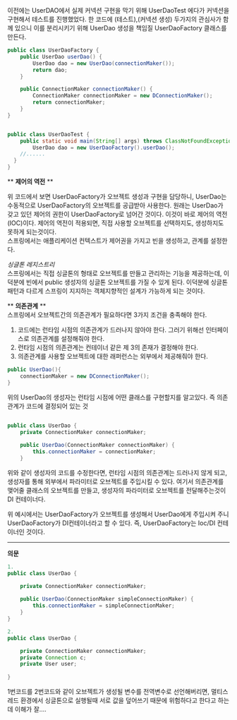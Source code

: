 
이전에는 UserDAO에서 실제 커넥션 구현을 막기 위해 UserDaoTest 에다가 커넥션을 구현해서 테스트를 진행했었다.
한 코드에 (테스트),(커넥션 생성) 두가지의 관심사가 함께 있으니 이를 분리시키기 위해 UserDao 생성을 책임질 UserDaoFactory 클래스를 만든다. 

```java
public class UserDaoFactory {
	public UserDao userDao() {
		UserDao dao = new UserDao(connectionMaker());
		return dao;
	}

	public ConnectionMaker connectionMaker() {
		ConnectionMaker connectionMaker = new DConnectionMaker();
		return connectionMaker;
	}
}


public class UserDaoTest {
	public static void main(String[] args) throws ClassNotFoundException, SQLException {
		UserDao dao = new UserDaoFactory().userDao();
    //......
  }
}

```

 ** **제어의 역전** **<br>
 
위 코드에서 보면 UserDaoFactory가 오브젝트 생성과 구현을 담당하니, UserDao는 수동적으로 UserDaoFactory의 오브젝트를 공급받아 사용한다.
원래는 UserDao가 갖고 있던 제어의 권한이 UserDaoFactory로 넘어간 것이다. 이것이 바로 제어의 역전(IOC)이다.
제어의 역전이 적용되면, 직접 사용할 오브젝트를 선택하지도, 생성하지도 못하게 되는것이다.<br>
스프링에서는 애플리케이션 컨텍스트가 제어권을 가지고 빈을 생성하고, 관계를 설정한다.

*싱글톤 레지스트리*<br>
스프링에서는 직접 싱글톤의 형태로 오브젝트를 만들고 관리하는 기능을 제공하는데, 이 덕분에 빈에서 public 생성자의 싱글톤 오브젝트를 가질 수 있게 된다.
이덕분에 싱글톤 패턴과 다르게 스프링이 지지하는 객체지향적인 설계가 가능하게 되는 것이다.


** **의존관계** **<br>
스프링에서 오브젝트간의 의존관계가 필요하다면 3가지 조건을 충족해야 한다.
1. 코드에는 런타임 시점의 의존관계가 드러나지 않아야 한다. 그러기 위해선 인터페이스로 의존관계를 설정해줘야 한다.
2. 런타임 시점의 의존관계는 컨테이너 같은 제 3의 존재가 결정해야 한다.
3. 의존관계를 사용할 오브젝트에 대한 래퍼런스는 외부에서 제공해줘야 한다.

```java
public UserDao(){
	connectionMaker = new DConnectionMaker();
}

```
위의 UserDao의 생성자는 런타임 시점에 어떤 클래스를 구현할지를 알고있다. 즉 의존관계가 코드에 결정되어 있는 것 

```java

public class UserDao {
	private ConnectionMaker connectionMaker;
	
	public UserDao(ConnectionMaker connectionMaker) {
		this.connectionMaker = connectionMaker;
	}

```
위와 같이 생성자의 코드를 수정한다면, 런타임 시점의 의존관계는 드러나지 않게 되고, 
생성자를 통해 외부에서 파라미터로 오브젝트를 주입시킬 수 있다.
여기서 의존관계를 맺어줄 클래스의 오브젝트를 만들고, 생성자의 파라미터로 오브젝트를 전달해주는것이 DI 컨테이너다.

위 예시에서는 UserDaoFactory가 오브젝트를 생성해서 UserDao에게 주입시켜 주니 UserDaoFactory가 DI컨테이너라고 할 수 있다.
즉, UserDaoFactory는 Ioc/DI 컨테이너인 것이다.



---
**의문**

```java
1.
public class UserDao {

	private ConnectionMaker connectionMaker;
	
	public UserDao(ConnectionMaker simpleConnectionMaker) {
		this.connectionMaker = simpleConnectionMaker;
	}
}

2.
public class UserDao {

	private ConnectionMaker connectionMaker;
	private Connection c;
	private User user;
	
}

```
1번코드를 2번코드와 같이 오브젝트가 생성될 변수를 전역변수로 선언해버리면, 멀티스레드 환경에서 싱글톤으로 실행될때 서로 값을 덮어쓰기 때문에 위험하다고 한다고 하는데 이해가 잘....





